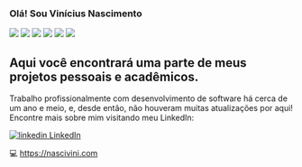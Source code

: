 ### Olá! Sou Vinícius Nascimento
<img src="https://img.shields.io/badge/javascript%20-%23323330.svg?&style=for-the-badge&logo=javascript&logoColor=%23F7DF1E"> <img src="https://img.shields.io/badge/html5%20-%23E34F26.svg?&style=for-the-badge&logo=html5&logoColor=white"> <img src="https://img.shields.io/badge/java-%23ED8B00.svg?&style=for-the-badge&logo=java&logoColor=white"> <img src="https://img.shields.io/badge/angular.js%20-%23E23237.svg?&style=for-the-badge&logo=angularjs&logoColor=white"> <img src="https://img.shields.io/badge/Flutter%20-%2302569B.svg?&style=for-the-badge&logo=Flutter&logoColor=white"> <img src="https://img.shields.io/badge/python%20-%2314354C.svg?&style=for-the-badge&logo=python&logoColor=white">
## Aqui você encontrará uma parte de meus projetos pessoais e acadêmicos.
Trabalho profissionalmente com desenvolvimento de software há cerca de um ano e meio, e, desde então, não houveram muitas atualizações por aqui! Encontre mais sobre mim visitando meu LinkedIn:

<a href="https://www.linkedin.com/in/nascivini" rel="nofollow noreferrer">
    <img src="https://i.stack.imgur.com/gVE0j.png" alt="linkedin"> LinkedIn
</a>
  
:computer: https://nascivini.com
